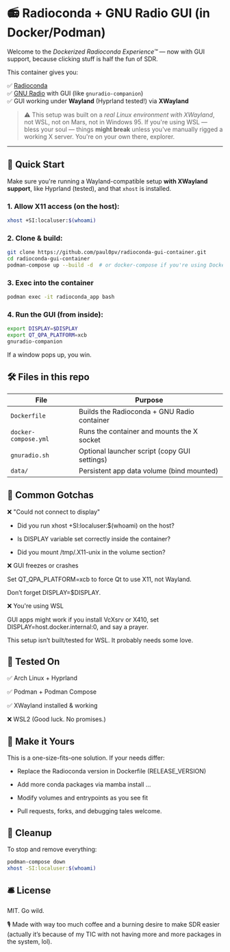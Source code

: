 # 📻 Radioconda + GNU Radio GUI (in Docker/Podman)

Welcome to the *Dockerized Radioconda Experience™* — now with GUI support, because clicking stuff is half the fun of SDR.

This container gives you:

✅ [Radioconda](https://github.com/ryanvolz/radioconda)  
✅ [GNU Radio](https://www.gnuradio.org/) with GUI (like `gnuradio-companion`)  
✅ GUI working under **Wayland** (Hyprland tested!) via **XWayland**

> ⚠️ This setup was built on a *real Linux environment with XWayland*, not WSL, not on Mars, not in Windows 95. If you're using WSL — bless your soul — things **might break** unless you've manually rigged a working X server. You're on your own there, explorer.

---

## 🚀 Quick Start

Make sure you're running a Wayland-compatible setup **with XWayland support**, like Hyprland (tested), and that `xhost` is installed.

### 1. Allow X11 access (on the host):

```bash
xhost +SI:localuser:$(whoami)
```

### 2. Clone & build:

```bash
git clone https://github.com/paul0pv/radioconda-gui-container.git
cd radioconda-gui-container
podman-compose up --build -d  # or docker-compose if you're using Docker
```

### 3. Exec into the container

```bash
podman exec -it radioconda_app bash
```
### 4. Run the GUI (from inside):

```bash
export DISPLAY=$DISPLAY
export QT_QPA_PLATFORM=xcb
gnuradio-companion
```

If a window pops up, you win.

## 🛠️ Files in this repo

| File                 | Purpose                                      |
| -------------------- | -------------------------------------------- |
| `Dockerfile`         | Builds the Radioconda + GNU Radio container  |
| `docker-compose.yml` | Runs the container and mounts the X socket   |
| `gnuradio.sh`        | Optional launcher script (copy GUI settings) |
| `data/`              | Persistent app data volume (bind mounted)    |


## 🤯 Common Gotchas

❌ "Could not connect to display"

- Did you run xhost +SI:localuser:$(whoami) on the host?

- Is DISPLAY variable set correctly inside the container?

- Did you mount /tmp/.X11-unix in the volume section?

❌ GUI freezes or crashes

Set QT_QPA_PLATFORM=xcb to force Qt to use X11, not Wayland.

Don’t forget DISPLAY=$DISPLAY.

❌ You're using WSL

GUI apps might work if you install VcXsrv or X410, set DISPLAY=host.docker.internal:0, and say a prayer.

This setup isn’t built/tested for WSL. It probably needs some love.

## 🧪 Tested On

✅ Arch Linux + Hyprland

✅ Podman + Podman Compose

✅ XWayland installed & working

❌ WSL2 (Good luck. No promises.)

## 🧬 Make it Yours

This is a one-size-fits-one solution. If your needs differ:

- Replace the Radioconda version in Dockerfile (RELEASE_VERSION)

- Add more conda packages via mamba install ...

- Modify volumes and entrypoints as you see fit

- Pull requests, forks, and debugging tales welcome.


## 🧼 Cleanup

To stop and remove everything:

```bash
podman-compose down
xhost -SI:localuser:$(whoami)
```

## 🛎️ License

MIT. Go wild.

🎙️ Made with way too much coffee and a burning desire to make SDR easier (actually it’s because of my TIC with not having more and more packages in the system, lol).
